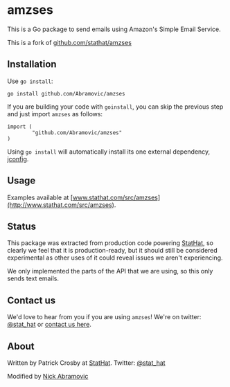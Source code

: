 amzses
======

This is a Go package to send emails using Amazon's Simple Email Service.

This is a fork of [github.com/stathat/amzses](github.com/stathat/amzses)

Installation
------------

Use `go install`:

    go install github.com/Abramovic/amzses

If you are building your code with `goinstall`, you can skip the previous step and just
import `amzses` as follows:

    import (
            "github.com/Abramovic/amzses"
    )

Using `go install` will automatically install its one external dependency,
[jconfig](http://www.stathat.com/src/jconfig).

Usage
-----

Examples available at [www.stathat.com/src/amzses](http://www.stathat.com/src/amzses).

Status
------

This package was extracted from production code powering [StatHat](http://www.stathat.com),
so clearly we feel that it is production-ready, but it should still be considered
experimental as other uses of it could reveal issues we aren't experiencing.

We only implemented the parts of the API that we are using, so this only sends text emails.

Contact us
----------

We'd love to hear from you if you are using `amzses`!  We're on twitter: [@stat_hat](http://twitter.com/stat_hat) or [contact us here](http://www.stathat.com/docs/contact).

About
-----

Written by Patrick Crosby at [StatHat](http://www.stathat.com).  Twitter:  [@stat_hat](http://twitter.com/stat_hat)

Modified by [Nick Abramovic](http://github.com/Abramovic)
